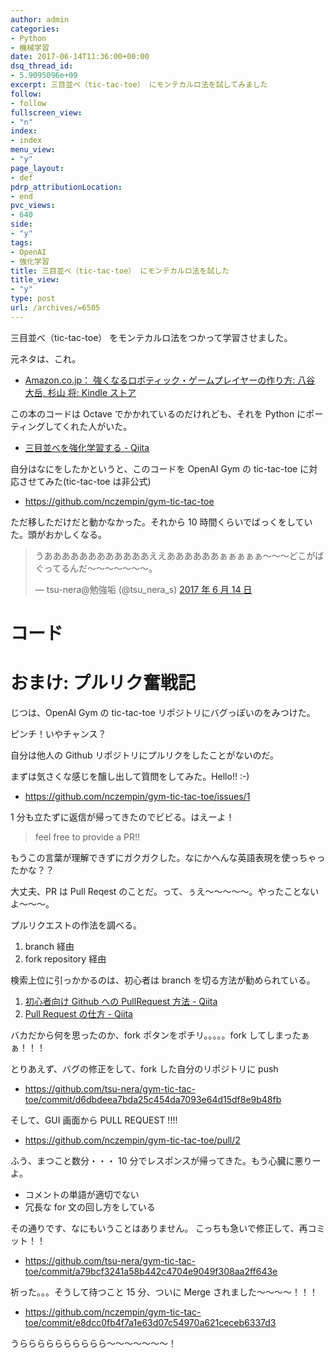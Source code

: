 ```yaml
---
author: admin
categories:
- Python
- 機械学習
date: 2017-06-14T11:36:00+00:00
dsq_thread_id:
- 5.9095096e+09
excerpt: 三目並べ（tic-tac-toe） にモンテカルロ法を試してみました
follow:
- follow
fullscreen_view:
- "n"
index:
- index
menu_view:
- "y"
page_layout:
- def
pdrp_attributionLocation:
- end
pvc_views:
- 640
side:
- "y"
tags:
- OpenAI
- 強化学習
title: 三目並べ（tic-tac-toe） にモンテカルロ法を試した
title_view:
- "y"
type: post
url: /archives/=6505
---
```


三目並べ（tic-tac-toe） をモンテカルロ法をつかって学習させました。

元ネタは、これ。

-   [Amazon.co.jp： 強くなるロボティック・ゲームプレイヤーの作り方: 八谷
    大岳, 杉山 将: Kindle
    ストア](https://www.amazon.co.jp/%E5%BC%B7%E3%81%8F%E3%81%AA%E3%82%8B%E3%83%AD%E3%83%9C%E3%83%86%E3%82%A3%E3%83%83%E3%82%AF%E3%83%BB%E3%82%B2%E3%83%BC%E3%83%A0%E3%83%97%E3%83%AC%E3%82%A4%E3%83%A4%E3%83%BC%E3%81%AE%E4%BD%9C%E3%82%8A%E6%96%B9-%E5%AE%9F%E8%B7%B5%E3%81%A7%E5%AD%A6%E3%81%B6%E5%BC%B7%E5%8C%96%E5%AD%A6%E7%BF%92-%E3%83%97%E3%83%AC%E3%83%9F%E3%82%A2%E3%83%A0%E3%83%96%E3%83%83%E3%82%AF%E3%82%B9%E7%89%88-%E5%85%AB%E8%B0%B7-%E5%A4%A7%E5%B2%B3-ebook/dp/B01I58XHTE)

この本のコードは Octave でかかれているのだけれども、それを Python
にポーティングしてくれた人がいた。

-   [三目並べを強化学習する -
    Qiita](https://qiita.com/shima_x/items/5db754279cf29be8d953)

自分はなにをしたかというと、このコードを OpenAI Gym の tic-tac-toe
に対応させてみた(tic-tac-toe は非公式)

-   <https://github.com/nczempin/gym-tic-tac-toe>

ただ移しただけだと動かなかった。それから 10
時間くらいでばっくをしていた。頭がおかしくなる。

<blockquote class="twitter-tweet" data-lang="ja"><p lang="ja" dir="ltr">うああああああああああああええああああああぁぁぁぁぁ〜〜〜どこがばぐってるんだ〜〜〜〜〜〜〜。</p>&mdash; tsu-nera@勉強垢 (@tsu_nera_s) <a href="https://twitter.com/tsu_nera_s/status/874863040063299588">2017 年 6 月 14 日</a></blockquote>
<script async src="//platform.twitter.com/widgets.js" charset="utf-8"></script>

コード
======

<script src="https://gist.github.com/tsu-nera/253bed4f207a08d9564851a52aab00a6.js"></script>

おまけ: プルリク奮戦記
======================

じつは、OpenAI Gym の tic-tac-toe リポジトリにバグっぽいのをみつけた。

ピンチ！いやチャンス？

自分は他人の Github リポジトリにプルリクをしたことがないのだ。

まずは気さくな感じを醸し出して質問をしてみた。Hello!! :-)

-   <https://github.com/nczempin/gym-tic-tac-toe/issues/1>

1 分も立たずに返信が帰ってきたのでビビる。はえーよ！

> feel free to provide a PR!!

もうこの言葉が理解できずにガクガクした。なにかへんな英語表現を使っちゃったかな？？

大丈夫、PR は Pull Reqest
のことだ。って、ぅえ〜〜〜〜〜。やったことないよ〜〜〜。

プルリクエストの作法を調べる。

1.  branch 経由
2.  fork repository 経由

検索上位に引っかかるのは、初心者は branch を切る方法が勧められている。

1.  [初心者向け Github への PullRequest 方法 -
    Qiita](https://qiita.com/samurairunner/items/7442521bce2d6ac9330b)
2.  [Pull Request の仕方 -
    Qiita](https://qiita.com/Commander-Aipa/items/d61d21988a36a4d0e58b)

バカだから何を思ったのか、fork ポタンをポチリ。。。。。fork
してしまったぁぁ！！！

とりあえず、バグの修正をして、fork した自分のリポジトリに push

-   <https://github.com/tsu-nera/gym-tic-tac-toe/commit/d6dbdeea7bda25c454da7093e64d15df8e9b48fb>

そして、GUI 画面から PULL REQUEST !!!!

-   <https://github.com/nczempin/gym-tic-tac-toe/pull/2>

ふう、まつこと数分・・・ 10
分でレスポンスが帰ってきた。もう心臓に悪りーよ。

-   コメントの単語が適切でない
-   冗長な for 文の回し方をしている

その通りです、なにもいうことはありません。
こっちも急いで修正して、再コミット！！

-   <https://github.com/tsu-nera/gym-tic-tac-toe/commit/a79bcf3241a58b442c4704e9049f308aa2ff643e>

祈った。。。そうして待つこと 15 分、ついに Merge
されました〜〜〜〜！！！

-   <https://github.com/nczempin/gym-tic-tac-toe/commit/e8dcc0fb4f7a1e63d07c54970a621ceceb6337d3>

うらららららららららら〜〜〜〜〜〜〜！

